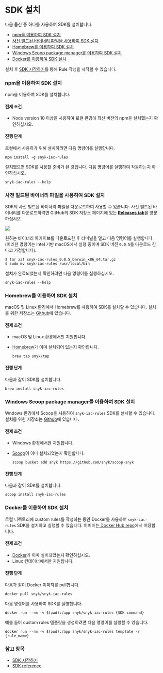 # SDK 설치

다음 옵션 중 하나를 사용하여 SDK를 설치합니다.

* [npm을 이용하여 SDK 설치](install-the-sdk.md#npm-sdk)
* ​[사전 빌드된 바이너리 파일을 사용하여 SDK 설치](install-the-sdk.md#sdk)
* [Homebrew를 이용하여 SDK 설치](install-the-sdk.md#homebrew-sdk)
* [Windows Scoop package manager를 이용하여 SDK 설치](install-the-sdk.md#windows-scoop-package-manager-sdk)
* [Docker를 이용하여 SDK 설치](install-the-sdk.md#docker-sdk)

설치 후 [SDK 시작하기](getting-started-with-the-sdk/)를 통해 Rule 작성을 시작할 수 있습니다.

### npm을 이용하여 SDK 설치

npm을 이용하여 SDK를 설치합니다.

#### 전제 조건

* Node version 10 이상을 사용하여 로컬 환경에 최신 버전의 npm을 설치했는지 확인하십시오.

#### 진행 단계

로컬에서 사용하기 위해 설치하려면 다음 명령어를 실행합니다.

```
npm install -g snyk-iac-rules
```

설치했으면 SDK를 사용할 준비가 된 것입니다. 다음 명령어를 실행하여 작동하는지 확인하십시오.

```
snyk-iac-rules --help
```

### 사전 빌드된 바이너리 파일을 사용하여 SDK 설치

SDK의 사전 빌드된 바이너리 파일을 다운로드하여 사용할 수 있습니다. 사전 빌드된 바이너리를 다운로드하려면 GitHub의 SDK 저장소 페이지에 있는 [**Releases tab**](https://github.com/snyk/snyk-iac-rules/releases)을 방문하십시오.

![](../../../.gitbook/assets/screenshot-2021-09-24-at-13.44.36.png)

원하는 바이너리 아카이브를 다운로드한 후 터미널을 열고 다음 명령어를 실행합니다(이러한 명렁어는 Intel 기반 macOS에서 실행 중이며 SDK 버전 `0.0.5`를 다운로드 한다고 가정합니다).

```
$ tar xzf snyk-iac-rules_0.0.5_Darwin_x86_64.tar.gz 
$ sudo mv snyk-iac-rules /usr/local/bin
```

설치가 완료되었는지 확인하려면 다음 명령어를 실행하십시오.

```
snyk-iac-rules --help
```

### Homebrew를 이용하여 SDK 설치

macOS 및 Linux 환경에서 Homebrew를 사용하여 SDK를 설치할 수 있습니다. 설치를 위한 저장소는 [Github](https://github.com/snyk/homebrew-tap)에 있습니다.

#### 전제 조건

* macOS 및 Linux 환경에서만 지원합니다.
*   [Homebrew](https://brew.sh/index\_he)가 이미 설치되어 있는지 확인합니다.

    ```
    brew tap snyk/tap
    ```

#### 진행 단계

다음과 같이 SDK를 설치합니다.

```
brew install snyk-iac-rules
```

### Windows Scoop package manager를 이용하여 SDK 설치

Wndows 환경에서 Scoop을 사용하여 `snyk-iac-rules` SDK를 설치할 수 있습니다. 설치를 위한 저장소는 [Github](https://github.com/snyk/scoop-snyk)에 있습니다.

#### 전제 조건

* Windows 환경에서만 지원합니다.
*   [Scoop](https://scoop.sh)이 이미 설치되었는지 확인합니다.

    ```
    scoop bucket add snyk https://github.com/snyk/scoop-snyk
    ```

#### 진행 단계

다음과 같이 SDK를 설치합니다.

```
scoop install snyk-iac-rules
```

### Docker를 이용하여 SDK 설치

로컬 디렉토리에 custom rules를 작성하는 동안 Docker를 사용하여 `snyk-iac-rules` SDK를 설치하고 실행할 수 있습니다. 이미지는[ Docker Hub repo](https://hub.docker.com/r/snyk/snyk-iac-rules)에서 저장합니다.

#### 전제 조건

* [Docker](https://docs.docker.com/get-docker/)가 이미 설치되었는지 확인하십시오.
* Linux 컨테이너에서만 지원합니다.

#### 진행 단계

다음과 같이 Docker 이미지를 pull합니다.

```
docker pull snyk/snyk-iac-rules
```

다음 명령어를 사용하여 SDK를 실행합니다.

```
docker run --rm -v $(pwd):/app snyk/snyk-iac-rules {SDK command}
```

예를 들어 custom rules 템플릿을 생성하려면 다음 명령어를 실행할 수 있습니다.

```
docker run --rm -v $(pwd):/app snyk/snyk-iac-rules template -r {rule_name}
```

### 참고 항목

* [​](getting-started-with-the-sdk/)[SDK 시작하기](getting-started-with-the-sdk/)
* ​[SDK reference​](sdk-reference.md)
